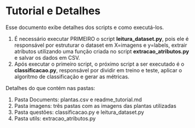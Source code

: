 # Tutorial e Detalhes

Esse documento exibe detalhes dos scripts e como executá-los.

1) É necessário executar PRIMEIRO o script **leitura_dataset.py**, pois ele é responsável por estruturar o dataset
em X=imagens e y=labels, extrair atributos utilizando uma função criada no script **extracao_atributos.py** e salvar
os dados em CSV.
2) Após executar o primeiro script, o próximo script a ser executado é o **classificacao.py**, responsável por dividir em treino e teste,
aplicar o algorítmo de classificação e gerar as métricas.

Detalhes do que contém nas pastas:
1) Pasta Documents: plantas.csv e readme_tutorial.md
2) Pasta imagens: três pastas com as imagens das plantas utilizadas
3) Pasta questões: classificacao.py e leitura_dataset.py
4) Pasta utils: extracao_atributos.py